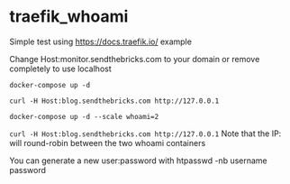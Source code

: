 # traefik_whoami

Simple test using https://docs.traefik.io/ example

Change Host:monitor.sendthebricks.com to your domain or remove completely to use localhost

`docker-compose up -d`

`curl -H Host:blog.sendthebricks.com http://127.0.0.1`

`docker-compose up -d --scale whoami=2`

`curl -H Host:blog.sendthebricks.com http://127.0.0.1`
Note that the IP: will round-robin between the two whoami containers

You can generate a new user:password with htpasswd -nb username password

